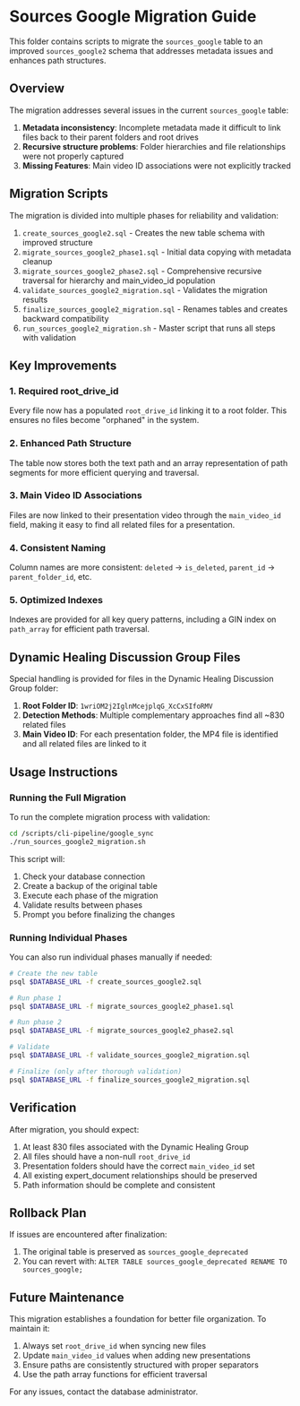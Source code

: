 # Sources Google Migration Guide

This folder contains scripts to migrate the `sources_google` table to an improved `sources_google2` schema that addresses metadata issues and enhances path structures.

## Overview

The migration addresses several issues in the current `sources_google` table:

1. **Metadata inconsistency**: Incomplete metadata made it difficult to link files back to their parent folders and root drives
2. **Recursive structure problems**: Folder hierarchies and file relationships were not properly captured
3. **Missing Features**: Main video ID associations were not explicitly tracked

## Migration Scripts

The migration is divided into multiple phases for reliability and validation:

1. `create_sources_google2.sql` - Creates the new table schema with improved structure
2. `migrate_sources_google2_phase1.sql` - Initial data copying with metadata cleanup
3. `migrate_sources_google2_phase2.sql` - Comprehensive recursive traversal for hierarchy and main_video_id population
4. `validate_sources_google2_migration.sql` - Validates the migration results
5. `finalize_sources_google2_migration.sql` - Renames tables and creates backward compatibility
6. `run_sources_google2_migration.sh` - Master script that runs all steps with validation

## Key Improvements

### 1. Required root_drive_id
Every file now has a populated `root_drive_id` linking it to a root folder. This ensures no files become "orphaned" in the system.

### 2. Enhanced Path Structure
The table now stores both the text path and an array representation of path segments for more efficient querying and traversal.

### 3. Main Video ID Associations
Files are now linked to their presentation video through the `main_video_id` field, making it easy to find all related files for a presentation.

### 4. Consistent Naming
Column names are more consistent: `deleted` → `is_deleted`, `parent_id` → `parent_folder_id`, etc.

### 5. Optimized Indexes
Indexes are provided for all key query patterns, including a GIN index on `path_array` for efficient path traversal.

## Dynamic Healing Discussion Group Files

Special handling is provided for files in the Dynamic Healing Discussion Group folder:

1. **Root Folder ID**: `1wriOM2j2IglnMcejplqG_XcCxSIfoRMV`
2. **Detection Methods**: Multiple complementary approaches find all ~830 related files
3. **Main Video ID**: For each presentation folder, the MP4 file is identified and all related files are linked to it

## Usage Instructions

### Running the Full Migration

To run the complete migration process with validation:

```bash
cd /scripts/cli-pipeline/google_sync
./run_sources_google2_migration.sh
```

This script will:
1. Check your database connection
2. Create a backup of the original table
3. Execute each phase of the migration
4. Validate results between phases
5. Prompt you before finalizing the changes

### Running Individual Phases

You can also run individual phases manually if needed:

```bash
# Create the new table
psql $DATABASE_URL -f create_sources_google2.sql

# Run phase 1
psql $DATABASE_URL -f migrate_sources_google2_phase1.sql

# Run phase 2
psql $DATABASE_URL -f migrate_sources_google2_phase2.sql

# Validate
psql $DATABASE_URL -f validate_sources_google2_migration.sql

# Finalize (only after thorough validation)
psql $DATABASE_URL -f finalize_sources_google2_migration.sql
```

## Verification

After migration, you should expect:

1. At least 830 files associated with the Dynamic Healing Group
2. All files should have a non-null `root_drive_id`
3. Presentation folders should have the correct `main_video_id` set
4. All existing expert_document relationships should be preserved
5. Path information should be complete and consistent

## Rollback Plan

If issues are encountered after finalization:

1. The original table is preserved as `sources_google_deprecated`
2. You can revert with: `ALTER TABLE sources_google_deprecated RENAME TO sources_google;`

## Future Maintenance

This migration establishes a foundation for better file organization. To maintain it:

1. Always set `root_drive_id` when syncing new files
2. Update `main_video_id` values when adding new presentations
3. Ensure paths are consistently structured with proper separators
4. Use the path array functions for efficient traversal

For any issues, contact the database administrator.
